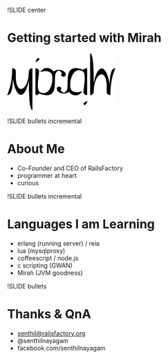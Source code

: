 !SLIDE center
# Getting started with Mirah #
![mirah](mirah.png)

!SLIDE bullets incremental
# About Me #

* Co-Founder and CEO of RailsFactory
* programmer at heart
* curious

!SLIDE bullets incremental
# Languages I am Learning #

* erlang (running server) / reia
* lua (mysqlproxy)
* coffeescript / node.js 
* c scripting (GWAN)
* Mirah (JVM goodness)


!SLIDE bullets 
# Thanks & QnA #

* senthil@railsfactory.org
* @senthilnayagam
* facebook.com/senthilnayagam